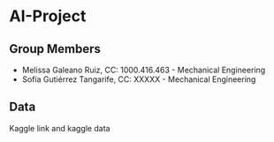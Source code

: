 # AI-Project

## Group Members
- Melissa Galeano Ruiz, CC: 1000.416.463  -  Mechanical Engineering
- Sofía Gutiérrez Tangarife, CC: XXXXX  -  Mechanical Engineering

## Data
Kaggle link and kaggle data